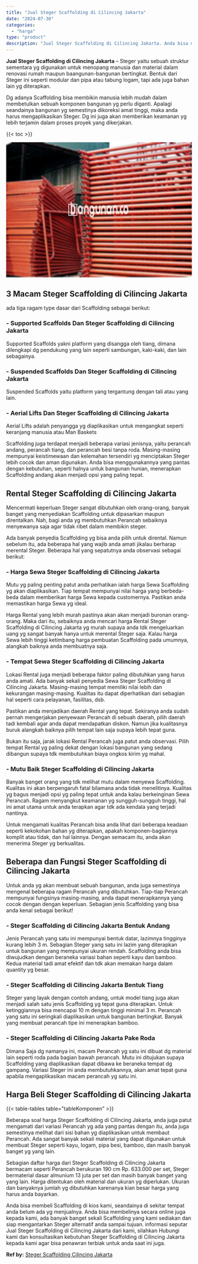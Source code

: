 ```yaml
---
title: "Jual Steger Scaffolding di Cilincing Jakarta"
date: "2024-07-30"
categories: 
  - "harga"
type: "product"
description: "Jual Steger Scaffolding di Cilincing Jakarta. Anda bisa membeli Scaffolding di kios kami, seandainya di sekitar tempat anda belum ada yg menjualnya. Anda bis..."
---
```


**Jual Steger Scaffolding di Cilincing Jakarta** – Steger yaitu sebuah struktur sementara yg digunakan untuk menopang manusia dan material dalam renovasi rumah maupun baangunan-bangunan bertingkat. Bentuk dari Steger ini seperti modular dan pipa atau tabung logam, tapi ada juga bahan lain yg diterapkan.

Dg adanya Scaffolding bisa membikin manusia lebih mudah dalam membetulkan sebuah komponen bangunan yg perlu diganti. Apalagi seandainya bangunan yg semestinya dikoreksi amat tinggi, maka anda harus mengaplikasikan Steger. Dg ini juga akan memberikan keamanan yg lebih terjamin dalam proses proyek yang dikerjakan.

{{< toc >}}

![Jual Steger Scaffolding di Cilincing Jakarta](/images/sewa-scaffolding-steger-16.png)

## 3 Macam Steger Scaffolding di Cilincing Jakarta

ada tiga ragam type dasar dari Scaffolding sebagai berikut:

### \- Supported Scaffolds Dan Steger Scaffolding di Cilincing Jakarta

Supported Scaffolds yakni platform yang disangga oleh tiang, dimana dilengkapi dg pendukung yang lain seperti sambungan, kaki-kaki, dan lain sebagainya.

### \- Suspended Scaffolds Dan Steger Scaffolding di Cilincing Jakarta

Suspended Scaffolds yaitu platform yang tergantung dengan tali atau yang lain.

### \- Aerial Lifts Dan Steger Scaffolding di Cilincing Jakarta

Aerial Lifts adalah penyangga yg diaplikasikan untuk mengangkat seperti keranjang manusia atau Man Baskets

Scaffolding juga terdapat menjadi beberapa variasi jenisnya, yaitu perancah andang, perancah tiang, dan perancah besi tanpa roda. Masing-masing mempunyai keistimewaan dan kelemahan tersendiri yg menciptakan Steger lebih cocok dan aman digunakan. Anda bisa menggunakannya yang pantas dengan kebutuhan, seperti halnya untuk bangunan hunian, menerapkan Scaffolding andang akan menjadi opsi yang paling tepat.

## Rental Steger Scaffolding di Cilincing Jakarta

Mencermati keperluan Steger sangat dibutuhkan oleh orang-orang, banyak banget yang menyediakan Scaffolding untuk dipasarkan maupun direntalkan. Nah, bagi anda yg membutuhkan Perancah sebaiknya menyewanya saja agar tidak ribet dalam membikin steger.

Ada banyak penyedia Scaffolding yg bisa anda pilih untuk dirental. Namun sebelum itu, ada beberapa hal yang wajib anda amati jikalau berharap merental Steger. Beberapa hal yang sepatutnya anda observasi sebagai berikut:

### \- Harga Sewa Steger Scaffolding di Cilincing Jakarta

Mutu yg paling penting patut anda perhatikan ialah harga Sewa Scaffolding yg akan diaplikasikan. Tiap tempat mempunyai nilai harga yang berbeda-beda dalam memberikan harga Sewa kepada customernya. Pastikan anda memastikan harga Sewa yg ideal.

Harga Rental yang lebih murah pastinya akan akan menjadi buronan orang-orang. Maka dari itu, sebaiknya anda mencari harga Rental Steger Scaffolding di Cilincing Jakarta yg murah supaya anda tdk mengeluarkan uang yg sangat banyak hanya untuk merental Steger saja. Kalau harga Sewa lebih tinggi ketimbang harga pembuatan Scaffolding pada umumnya, alangkah baiknya anda membuatnya saja.

### \- Tempat Sewa Steger Scaffolding di Cilincing Jakarta

Lokasi Rental juga menjadi beberapa faktor paling dibutuhkan yang harus anda amati. Ada banyak sekali penyedia Sewa Steger Scaffolding di Cilincing Jakarta. Masing-masing tempat memiliki nilai lebih dan kekurangan masing-masing. Kualitas itu dapat diperhatikan dari sebagian hal seperti cara pelayanan, fasilitas, dsb.

Pastikan anda menjadikan daerah Rental yang tepat. Sekiranya anda sudah pernah mengerjakan penyewaan Perancah di sebuah daerah, pilih daerah tadi kembali agar anda dapat mendapatkan diskon. Namun jika kualitasnya buruk alangkah baiknya pilih tempat lain saja supaya lebih tepat guna.

Bukan itu saja, jarak lokasi Rental Perancah juga patut anda observasi. Pilih tempat Rental yg paling dekat dengan lokasi bangunan yang sedang dibangun supaya tdk membutuhkan biaya ongkos kirim yg mahal.

### \- Mutu Baik Steger Scaffolding di Cilincing Jakarta

Banyak banget orang yang tdk melihat mutu dalam menyewa Scaffolding. Kualitas ini akan berpengaruh fatal bilamana anda tidak menelitinya. Kualitas yg bagus menjadi opsi yg paling tepat untuk anda kalau berkeinginan Sewa Perancah. Ragam menyangkut keamanan yg sungguh-sungguh tinggi, hal ini amat utama untuk anda terapkan agar tdk ada kendala yang terjadi nantinya.

Untuk mengamati kualitas Perancah bisa anda lihat dari beberapa keadaan seperti kekokohan bahan yg diterapkan, apakah komponen-bagiannya komplit atau tidak, dan hal lainnya. Dengan semacam itu, anda akan menerima Steger yg berkualitas.

## Beberapa dan Fungsi Steger Scaffolding di Cilincing Jakarta

Untuk anda yg akan membuat sebuah bangunan, anda juga semestinya mengenal beberapa ragam Perancah yang dibutuhkan. Tiap-tiap Perancah mempunyai fungsinya masing-masing, anda dapat menerapkannya yang cocok dengan dengan keperluan. Sebagian jenis Scaffolding yang bisa anda kenal sebagai berikut!

### \- Steger Scaffolding di Cilincing Jakarta Bentuk Andang

Jenis Perancah yang satu ini mempunyai bentuk datar, lazimnya tingginya kurang lebih 3 m. Sebagian Steger yang satu ini lazim yang diterapkan untuk bangunan yang mempunyai ukuran rendah. Scaffolding anda bisa diwujudkan dengan beraneka variasi bahan seperti kayu dan bamboo. Kedua material tadi amat efektif dan tdk akan memakan harga dalam quantity yg besar.

### \- Steger Scaffolding di Cilincing Jakarta Bentuk Tiang

Steger yang layak dengan contoh andang, untuk model tiang juga akan menjadi salah satu jenis Scaffolding yg tepat guna diterapkan. Untuk ketinggiannya bisa mencapai 10 m dengan tinggi minimal 3 m. Perancah yang satu ini seringkali diaplikasikan untuk bangunan bertingkat. Banyak yang membuat perancah tipe ini menerapkan bamboo.

### \- Steger Scaffolding di Cilincing Jakarta Pake Roda

Dimana Saja dg namanya ini, macam Perancah yg satu ini dibuat dg material lain seperti roda pada bagian bawah perancah. Mutu ini ditujukan supaya Scaffolding yang diaplikasikan dapat dibawa ke beraneka tempat dg gampang. Variasi Steger ini anda membutuhkannya, akan amat tepat guna apabila mengaplikasikan macam perancah yg satu ini.

## Harga Beli Steger Scaffolding di Cilincing Jakarta

{{< table-tables table="tableKomponen" >}}

Beberapa soal harga Steger Scaffolding di Cilincing Jakarta, anda juga patut mengamati dari variasi Perancah yg ada yang pantas dengan itu, anda juga semestinya melihat dari sisi bahan yg diaplikasikan untuk membaut Perancah. Ada sangat banyak sekali material yang dapat digunakan untuk membuat Steger seperti kayu, logam, pipa besi, bamboo, dan masih banyak banget yg yang lain.

Sebagian daftar harga dari Steger Scaffolding di Cilincing Jakarta bermacam seperti Perancah berukuran 190 cm Rp. 633.000 per set, Steger bermaterial dasar almunium 13 juta per set dan masih banyak banget yang yang lain. Harga ditentukan oleh material dan ukuran yg diperlukan. Ukuran dan banyaknya jumlah yg dibutuhkan karenanya kian besar harga yang harus anda bayarkan.

Anda bisa membeli Scaffolding di kios kami, seandainya di sekitar tempat anda belum ada yg menjualnya. Anda bisa membelinya secara online juga kepada kami, ada banyak banget sekali Scaffolding yang kami sediakan dan siap mengantarkan Steger alternatif anda sampai tujuan. informasi seputar Jual Steger Scaffolding di Cilincing Jakarta dari kami, silahkan Hubungi kami dan konsultasikan kebutuhan Steger Scaffolding di Cilincing Jakarta kepada kami agar bisa penawran terbiak untuk anda saat ini juga.

**Ref by:** [Steger Scaffolding Cilincing Jakarta](https://id.wikipedia.org/wiki/Steger)
